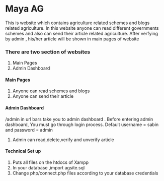# Maya AG
This is website which contains agriculture related schemes and blogs related agriculture.
In this website anyone can read different governments schemes and also can send their article related agriculture. After verfying by admin , his/her article will be shown in main pages of website

### There are two section of websites
1. Main Pages
2. Admin Dashboard

#### Main Pages
1. Anyone can read schemes and blogs
2. Anyone can send their article

#### Admin Dashboard
/admin in url bars take you to admin dashboard . Before entering admin dashboard, You must go through login process.
Default username = sabin and password = admin

1. Admin can read,delete,verify and unverify article


#### Technical Set up

1. Puts all files on the htdocs of Xampp
2. In your database ,import agsite.sql
3. Change php/connect.php files according to your database credentials




